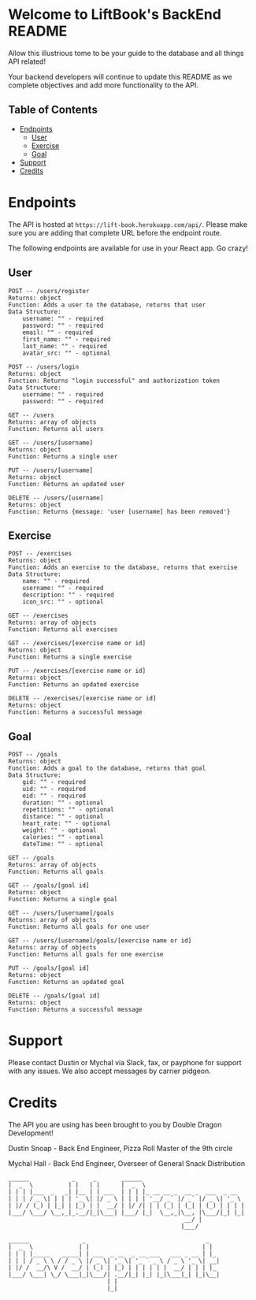 # Welcome to LiftBook's BackEnd README 

Allow this illustrious tome to be your guide to the database and all things
API related!

Your backend developers will continue to update this README as we complete objectives
and add more functionality to the API.

## Table of Contents

- [Endpoints](#Endpoints)
   - [User](#User)
   - [Exercise](#Exercise)
   - [Goal](#Goal)
- [Support](#support)
- [Credits](#credits)

# Endpoints

The API is hosted at `https://lift-book.herokuapp.com/api/`. Please make sure you are adding that complete
URL before the endpoint route.

The following endpoints are available for use in your React app. Go crazy!


## User

```
POST -- /users/register 
Returns: object
Function: Adds a user to the database, returns that user
Data Structure:
    username: "" - required
    password: "" - required
    email: "" - required
    first_name: "" - required
    last_name: "" - required
    avatar_src: "" - optional

POST -- /users/login
Returns: object
Function: Returns "login successful" and authorization token
Data Structure:
    username: "" - required
    password: "" - required

GET -- /users
Returns: array of objects
Function: Returns all users

GET -- /users/[username]
Returns: object
Function: Returns a single user

PUT -- /users/[username]
Returns: object
Function: Returns an updated user

DELETE -- /users/[username]
Returns: object
Function: Returns {message: 'user [username] has been removed'}
```


## Exercise

```
POST -- /exercises 
Returns: object
Function: Adds an exercise to the database, returns that exercise
Data Structure:
    name: "" - required
    username: "" - required
    description: "" - required
    icon_src: "" - optional

GET -- /exercises
Returns: array of objects
Function: Returns all exercises

GET -- /exercises/[exercise name or id]
Returns: object
Function: Returns a single exercise

PUT -- /exercises/[exercise name or id]
Returns: object
Function: Returns an updated exercise

DELETE -- /exercises/[exercise name or id]
Returns: object
Function: Returns a successful message
```

## Goal

```
POST -- /goals
Returns: object
Function: Adds a goal to the database, returns that goal
Data Structure:
    gid: "" - required
    uid: "" - required
    eid: "" - required
    duration: "" - optional
    repetitions: "" - optional
    distance: "" - optional
    heart_rate: "" - optional
    weight: "" - optional
    calories: "" - optional
    dateTime: "" - optional

GET -- /goals
Returns: array of objects
Function: Returns all goals

GET -- /goals/[goal id]
Returns: object
Function: Returns a single goal

GET -- /users/[username]/goals
Returns: array of objects
Function: Returns all goals for one user

GET -- /users/[username]/goals/[exercise name or id]
Returns: array of objects
Function: Returns all goals for one exercise

PUT -- /goals/[goal id]
Returns: object
Function: Returns an updated goal

DELETE -- /goals/[goal id]
Returns: object
Function: Returns a successful message
```

# Support

Please contact Dustin or Mychal via Slack, fax, or payphone for support with any issues. We also
accept messages by carrier pidgeon.


# Credits

The API you are using has been brought to you by Double Dragon Development!
    
Dustin Snoap - Back End Engineer, Pizza Roll Master of the 9th circle

Mychal Hall - Back End Engineer, Overseer of General Snack Distribution

```
______            _     _       ______                             
|  _  \          | |   | |      |  _  \                            
| | | |___  _   _| |__ | | ___  | | | |_ __ __ _  __ _  ___  _ __  
| | | / _ \| | | | '_ \| |/ _ \ | | | | '__/ _` |/ _` |/ _ \| '_ \ 
| |/ / (_) | |_| | |_) | |  __/ | |/ /| | | (_| | (_| | (_) | | | |
|___/ \___/ \__,_|_.__/|_|\___| |___/ |_|  \__,_|\__, |\___/|_| |_|
                                                  __/ |            
                                                 |___/    

______               _                                  _   
|  _  \             | |                                | |  
| | | |_____   _____| | ___  _ __  _ __ ___   ___ _ __ | |_ 
| | | / _ \ \ / / _ \ |/ _ \| '_ \| '_ ` _ \ / _ \ '_ \| __|
| |/ /  __/\ V /  __/ | (_) | |_) | | | | | |  __/ | | | |_ 
|___/ \___| \_/ \___|_|\___/| .__/|_| |_| |_|\___|_| |_|\__|
                            | |                             
                            |_|      

```